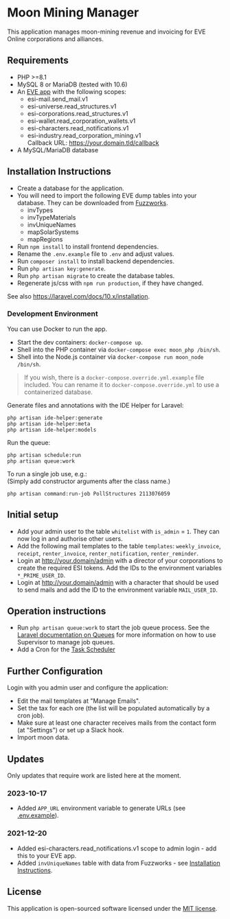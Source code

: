 # Moon Mining Manager

This application manages moon-mining revenue and invoicing for EVE Online corporations and alliances.

## Requirements

* PHP >=8.1
* MySQL 8 or MariaDB (tested with 10.6)
* An [EVE app](https://developers.eveonline.com) with the following scopes:
  - esi-mail.send_mail.v1
  - esi-universe.read_structures.v1
  - esi-corporations.read_structures.v1
  - esi-wallet.read_corporation_wallets.v1
  - esi-characters.read_notifications.v1
  - esi-industry.read_corporation_mining.v1  
    Callback URL: https://your.domain.tld/callback
* A MySQL/MariaDB database

## Installation Instructions

* Create a database for the application.
* You will need to import the following EVE dump tables into your database. They can be downloaded from
  [Fuzzworks](https://www.fuzzwork.co.uk/dump/latest/).
  * invTypes
  * invTypeMaterials
  * invUniqueNames
  * mapSolarSystems
  * mapRegions
* Run `npm install` to install frontend dependencies.
* Rename the `.env.example` file to `.env` and adjust values.
* Run `composer install` to install backend dependencies.
* Run `php artisan key:generate`.
* Run `php artisan migrate` to create the database tables.
* Regenerate js/css with `npm run production`, if they have changed.

See also https://laravel.com/docs/10.x/installation.

### Development Environment

You can use Docker to run the app.

* Start the dev containers: `docker-compose up`.
* Shell into the PHP container via `docker-compose exec moon_php /bin/sh`.
* Shell into the Node.js container via `docker-compose run moon_node /bin/sh`.

> If you wish, there is a `docker-compose.override.yml.example` file included. You can rename it to
> `docker-compose.override.yml` to use a containerized database.

Generate files and annotations with the IDE Helper for Laravel:
```
php artisan ide-helper:generate
php artisan ide-helper:meta
php artisan ide-helper:models
```

Run the queue:
```
php artisan schedule:run
php artisan queue:work
```

To run a single job use, e.g.:  
(Simply add constructor arguments after the class name.)
```
php artisan command:run-job PollStructures 2113076059
```

## Initial setup

- Add your admin user to the table `whitelist` with `is_admin` = `1`. They can now log in and authorise other users.
- Add the following mail templates to the table `templates`: `weekly_invoice`, `receipt`, `renter_invoice`,
  `renter_notification`, `renter_reminder`.
- Login at http://your.domain/admin with a director of your corporations to create the required ESI tokens. Add the
  IDs to the environment variables `*_PRIME_USER_ID`.
- Login at http://your.domain/admin with a character that should be used to send mails and add the ID to the
  environment variable `MAIL_USER_ID`.

## Operation instructions

* Run `php artisan queue:work` to start the job queue process. See the
  [Laravel documentation on Queues](https://laravel.com/docs/10.x/queues) for more information on how to use
  Supervisor to manage job queues.
* Add a Cron for the [Task Scheduler](https://laravel.com/docs/10.x/scheduling)

## Further Configuration

Login with you admin user and configure the application:

- Edit the mail templates at "Manage Emails".
- Set the tax for each ore (the list will be populated automatically by a cron job).
- Make sure at least one character receives mails from the contact form (at "Settings") or set up a Slack hook.
- Import moon data.

## Updates

Only updates that require work are listed here at the moment.

### 2023-10-17

- Added `APP_URL` environment variable to generate URLs (see [.env.example](.env.example)).

### 2021-12-20

- Added esi-characters.read_notifications.v1 scope to admin login - add this to your EVE app.
- Added `invUniqueNames` table with data from Fuzzworks - see [Installation Instructions](#installation-instructions).

## License

This application is open-sourced software licensed under the [MIT license](http://opensource.org/licenses/MIT).
